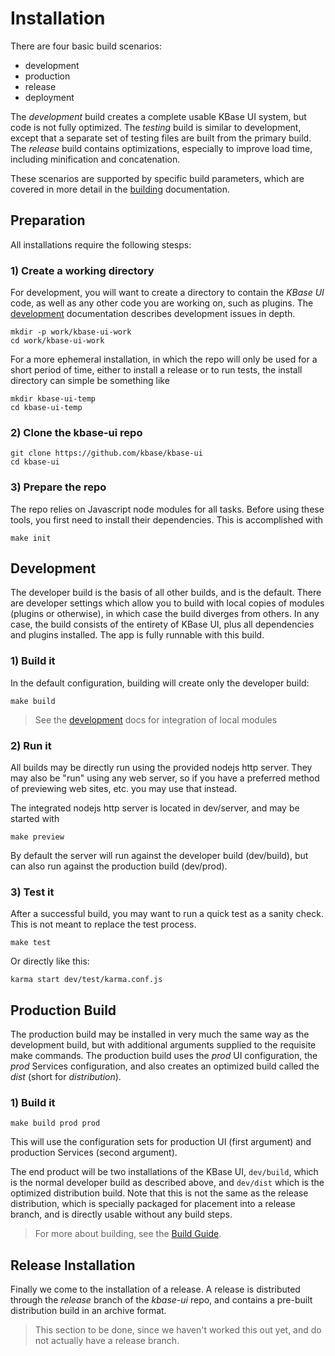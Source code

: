 # Installation

There are four basic build scenarios:

- development
- production 
- release
- deployment

The *development* build creates a complete usable KBase UI system, but code is not fully optimized. The *testing* build is similar to development, except that a separate set of testing files are built from the primary build. The *release* build contains optimizations, especially to improve load time, including minification and concatenation.

These scenarios are supported by specific build parameters, which are covered in more detail in the [building](building.md) documentation.

## Preparation

All installations require the following stesps:

### 1) Create a working directory

For development, you will want to create a directory to contain the *KBase UI* code, as well as any other code you are working on, such as plugins. The [development](development.md) documentation describes development issues in depth.

```
mkdir -p work/kbase-ui-work
cd work/kbase-ui-work
```

For a more ephemeral installation, in which the repo will only be used for a short period of time, either to install a release or to run tests, the install directory can simple be something like

```
mkdir kbase-ui-temp
cd kbase-ui-temp
```

### 2) Clone the kbase-ui repo

```
git clone https://github.com/kbase/kbase-ui
cd kbase-ui
```

### 3) Prepare the repo

The repo relies on Javascript node modules for all tasks. Before using these tools, you first need to install their dependencies. This is accomplished with

```
make init
```

## Development

The developer build is the basis of all other builds, and is the default. There are developer settings which allow you to build with local copies of modules (plugins or otherwise), in which case the build diverges from others. In any case, the build consists of the entirety of KBase UI, plus all dependencies and plugins installed. The app is fully runnable with this build.

### 1) Build it

In the default configuration, building will create only the developer build:

```
make build
```

> See the [development](development.md) docs for integration of local modules

### 2) Run it

All builds may be directly run using the provided nodejs http server. They may also be "run" using any web server, so if you have a preferred method of previewing web sites, etc. you may use that instead.

The integrated nodejs http server is located in dev/server, and may be started with 

```
make preview
```

By default the server will run against the developer build (dev/build), but can also run against the production build (dev/prod).

### 3) Test it

After a successful build, you may want to run a quick test as a sanity check. This is not meant to replace the test process.

```
make test
```

Or directly like this:

```
karma start dev/test/karma.conf.js
```


## Production Build

The production build may be installed in very much the same way as the development build, but with additional arguments supplied to the requisite make commands. The production build uses the *prod* UI configuration, the *prod* Services configuration, and also creates an optimized build called the *dist* (short for *distribution*).

### 1) Build it

```
make build prod prod
```

This will use the configuration sets for production UI (first argument) and production Services (second argument).

The end product will be two installations of the KBase UI, ```dev/build```, which is the normal developer build as described above, and ```dev/dist``` which is the optimized distribution build. Note that this is not the same as the release distribution, which is specially packaged for placement into a release branch, and is directly usable without any build steps.

> For more about building, see the [Build Guide](building.md).

## Release Installation

Finally we come to the installation of a release. A release is distributed through the *release* branch of the *kbase-ui* repo, and contains a pre-built distribution build in an archive format.

> This section to be done, since we haven't worked this out yet, and do not actually have a release branch.


